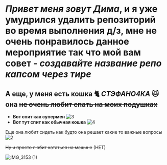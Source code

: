 # _Привет меня зовут Дима_, и я уже умудрился удалить репозиторий во время выполнения д/з, мне не очень понравилось данное мероприятие так что мой вам совет - _**создавайте название репо капсом через тире**_

## А еще, у меня есть кошка :cat2: ***СТЭФАНО4КА*** :cat:  она ~~не очень любит спать на моих подушках~~ 
* **Вот спит как супермен** ![3](https://github.com/dmrklv/dmrklvgithubpgs/assets/141262438/102aca41-329d-4f3e-baff-e2e26b6c2568)
* **Вот тут спит как обычная кошка** ![4](https://github.com/dmrklv/dmrklvgithubpgs/assets/141262438/1ef87373-19c4-4635-a839-db60509b4853)

Еще она любит сидеть как будто она решает какие то важные вопросы
![2](https://github.com/dmrklv/dmrklvgithubpgs/assets/141262438/380b3205-d3a9-41af-9c29-927137621faa)

~~Ну и просто любит кататься на машине~~ (НЕТ)

![IMG_3153 (1)](https://github.com/dmrklv/dmrklvgithubpgs/assets/141262438/365ef469-7f2f-4710-8621-d7e765a25704)





